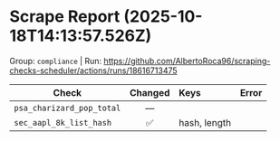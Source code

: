 # Scrape Report (2025-10-18T14:13:57.526Z)

Group: `compliance`  |  Run: https://github.com/AlbertoRoca96/scraping-checks-scheduler/actions/runs/18616713475

| Check | Changed | Keys | Error |
|---|:---:|:--|:--|
| `psa_charizard_pop_total` | — |  |  |
| `sec_aapl_8k_list_hash` | ✅ | hash, length |  |
